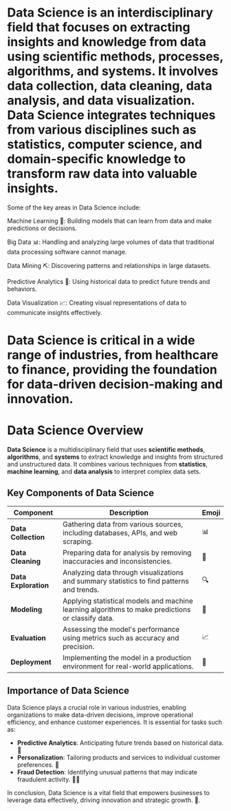 # Data Science is an interdisciplinary field that focuses on extracting insights and knowledge from data using scientific methods, processes, algorithms, and systems. It involves data collection, data cleaning, data analysis, and data visualization. Data Science integrates techniques from various disciplines such as statistics, computer science, and domain-specific knowledge to transform raw data into valuable insights.

Some of the key areas in Data Science include:

Machine Learning 🤖: Building models that can learn from data and make predictions or decisions.

Big Data 📊: Handling and analyzing large volumes of data that traditional data processing software cannot manage.

Data Mining ⛏️: Discovering patterns and relationships in large datasets.

Predictive Analytics 🔮: Using historical data to predict future trends and behaviors.

Data Visualization 📈: Creating visual representations of data to communicate insights effectively.

# Data Science is critical in a wide range of industries, from healthcare to finance, providing the foundation for data-driven decision-making and innovation.



# Data Science Overview

**Data Science** is a multidisciplinary field that uses **scientific methods**, **algorithms**, and **systems** to extract knowledge and insights from structured and unstructured data. It combines various techniques from **statistics**, **machine learning**, and **data analysis** to interpret complex data sets.

## Key Components of Data Science

| **Component**       | **Description**                                           | **Emoji** |
|---------------------|----------------------------------------------------------|-----------|
| **Data Collection**  | Gathering data from various sources, including databases, APIs, and web scraping. | 📊        |
| **Data Cleaning**    | Preparing data for analysis by removing inaccuracies and inconsistencies. | 🧹        |
| **Data Exploration** | Analyzing data through visualizations and summary statistics to find patterns and trends. | 🔍        |
| **Modeling**         | Applying statistical models and machine learning algorithms to make predictions or classify data. | 🤖        |
| **Evaluation**       | Assessing the model's performance using metrics such as accuracy and precision. | 📈        |
| **Deployment**       | Implementing the model in a production environment for real-world applications. | 🚀        |

## Importance of Data Science

Data Science plays a crucial role in various industries, enabling organizations to make data-driven decisions, improve operational efficiency, and enhance customer experiences. It is essential for tasks such as:

- **Predictive Analytics**: Anticipating future trends based on historical data. 🔮
- **Personalization**: Tailoring products and services to individual customer preferences. 🎯
- **Fraud Detection**: Identifying unusual patterns that may indicate fraudulent activity. 🕵️‍♂️

In conclusion, Data Science is a vital field that empowers businesses to leverage data effectively, driving innovation and strategic growth. 🌟.






